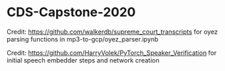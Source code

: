 # CDS-Capstone-2020

Credit: https://github.com/walkerdb/supreme_court_transcripts for oyez parsing functions in mp3-to-gcp/oyez_parser.ipynb

Credit: https://github.com/HarryVolek/PyTorch_Speaker_Verification for initial speech embedder steps and network creation
